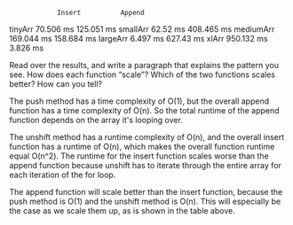                 Insert          Append
tinyArr         70.506 ms       125.051 ms
smallArr        62.52 ms        408.465 ms
mediumArr       169.044 ms      158.684 ms
largeArr        6.497 ms        627.43 ms
xlArr           950.132 ms      3.826 ms

Read over the results, and write a paragraph that explains the pattern you see. How does each function “scale”? Which of the two functions scales better? How can you tell?

The push method has a time complexity of O(1), but the overall append function has a time complexity of O(n). So the total runtime of the append function depends on the array it's looping over.

The unshift method has a runtime complexity of O(n), and the overall insert function has a runtime of O(n), which makes the overall function runtime equal O(n^2). The runtime for the insert function scales worse than the append function because unshift has to iterate through the entire array for each iteration of the for loop.

The append function will scale better than the insert function, because the push method is O(1) and the unshift method is O(n). This will especially be the case as we scale them up, as is shown in the table above.
